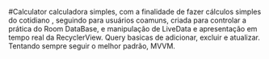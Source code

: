 #Calculator
calculadora simples, com a finalidade de fazer cálculos simples do cotidiano , seguindo para usuários coamuns,
criada para controlar a prática do Room DataBase, e manipulação de LiveData e apresentação em tempo real da RecyclerView.
Query basicas de adicionar, excluir e atualizar. Tentando sempre seguir o melhor padrão, MVVM.

